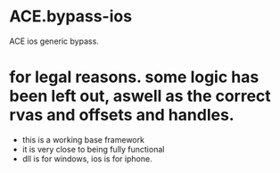 # ACE.bypass-ios
ACE ios generic bypass. 

# for legal reasons. some logic has been left out, aswell as the correct rvas and offsets and handles.
- this is a working base framework
- it is very close to being fully functional
- dll is for windows, ios is for iphone. 
